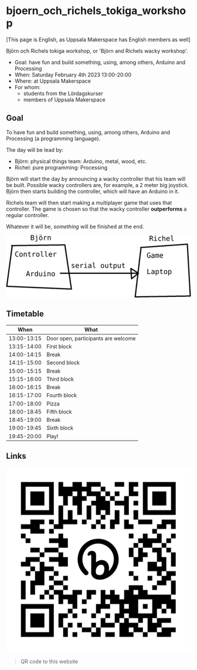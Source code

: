 # bjoern_och_richels_tokiga_workshop

[This page is English, as Uppsala Makerspace has English members as well]

Björn och Richels tokiga workshop, or 'Björn and Richels wacky workshop'.

 * Goal: have fun and build something, using, among others, Arduino and Processing
 * When: Saturday February 4th 2023 13:00-20:00
 * Where: at Uppsala Makerspace
 * For whom: 
   * students from the Lördagskurser
   * members of Uppsala Makerspace

## Goal

To have fun and build something, using, among others, 
Arduino and Processing (a programming language).

The day will be lead by:
 * Björn: physical things team: Arduino, metal, wood, etc.
 * Richel: pure programming: Processing

Björn will start the day by announcing a wacky controller that his team will
be built. Possible wacky controllers are, for example, a 2 meter big joystick.
Björn then starts building the controller, which will have an Arduino in it.

Richels team will then start making a multiplayer game that uses that controller.
The game is chosen so that the wacky controller 
**outperforms** a regular controller.

Whatever it will be, *something* will be finished at the end.

![](distribution_of_labor.png)

## Timetable

When         |What
-------------|-----------------------------------------------------------
13:00-13:15  |Door open, participants are welcome
13:15-14:00  |First block
14:00-14:15  |Break
14:15-15:00  |Second block
15:00-15:15  |Break
15:15-16:00  |Third block
16:00-16:15  |Break
16:15-17:00  |Fourth block
17:00-18:00  |Pizza
18:00-18:45  |Fifth block
18:45-19:00  |Break
19:00-19:45  |Sixth block
19:45-20:00  |Play!


## Links

![](bit.ly_bjoritowo.png)

> QR code to this website
